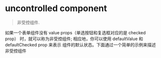 # uncontrolled component
> 非受控组件.


如果一个表单组件没有 value props（单选按钮和复选框对应的是 checked prop）
时，就可以称为非受控组件; 相应地，你可以使用 defaultValue 和 defaultChecked prop 来表示
组件的默认状态。下面通过一个简单的示例来描述非受控组件

